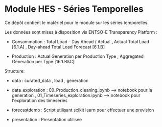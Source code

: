# Module HES - Séries Temporelles
Ce dépôt contient le matériel pour le module sur les séries temporelles.

Les données sont mises à disposition via ENTSO-E Transparency Platform :

- Consommation : Total Load - Day Ahead / Actual , Actual Total Load [6.1.A] , Day-ahead Total Load Forecast [6.1.B]

- Production : Actual Generation per Production Type , Aggregated Generation per Type [16.1.B&C]


Structure:
- data : curated_data , load , generation 

- data_exploration : 00_Production_cleaning.ipynb --> notebook pour la generation ,  01_Timeseries_exploration.ipynb --> notebook pour l'exploration des timeseries 

- forecastdemo : Script utilisant scikit learn pour effectuer une prevision 

- presentation : Presentation utilisée


